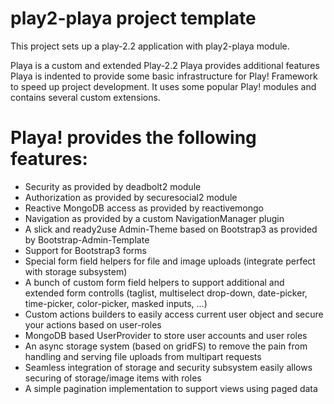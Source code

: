 play2-playa project template
=====================================
This project sets up a play-2.2 application with play2-playa module.

Playa is a custom and extended Play-2.2
Playa provides additional features 
Playa is indented to provide some basic infrastructure for Play! Framework to speed up project development. It uses some popular Play! modules and contains several custom extensions.

Playa! provides the following features:
=======================================
- Security as provided by deadbolt2 module
- Authorization as provided by securesocial2 module
- Reactive MongoDB access as provided by reactivemongo
- Navigation as provided by a custom NavigationManager plugin
- A slick and ready2use Admin-Theme based on Bootstrap3 as provided by Bootstrap-Admin-Template
- Support for Bootstrap3 forms
- Special form field helpers for file and image uploads (integrate perfect with storage subsystem)
- A bunch of custom form field helpers to support additional and extended form controlls (taglist, multiselect drop-down, date-picker, time-picker, color-picker, masked inputs, ...)
- Custom actions builders to easily access current user object and secure your actions based on user-roles
- MongoDB based UserProvider to store user accounts and user roles
- An async storage system (based on gridFS) to remove the pain from handling and serving file uploads from multipart requests
- Seamless integration of storage and security subsystem easily allows securing of storage/image items with roles
- A simple pagination implementation to support views using paged data

